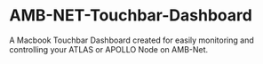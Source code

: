 # AMB-NET-Touchbar-Dashboard
A Macbook Touchbar Dashboard created for easily monitoring and controlling your ATLAS or APOLLO Node on AMB-Net.
